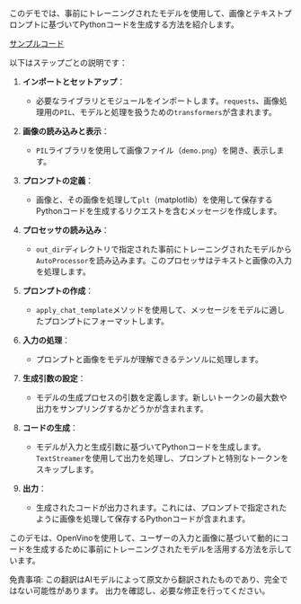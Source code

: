 このデモでは、事前にトレーニングされたモデルを使用して、画像とテキストプロンプトに基づいてPythonコードを生成する方法を紹介します。

[サンプルコード](../../../../code/06.E2E/E2E_OpenVino_Phi3-vision.ipynb)

以下はステップごとの説明です：

1. **インポートとセットアップ**：
   - 必要なライブラリとモジュールをインポートします。`requests`、画像処理用の`PIL`、モデルと処理を扱うための`transformers`が含まれます。

2. **画像の読み込みと表示**：
   - `PIL`ライブラリを使用して画像ファイル（`demo.png`）を開き、表示します。

3. **プロンプトの定義**：
   - 画像と、その画像を処理して`plt`（matplotlib）を使用して保存するPythonコードを生成するリクエストを含むメッセージを作成します。

4. **プロセッサの読み込み**：
   - `out_dir`ディレクトリで指定された事前にトレーニングされたモデルから`AutoProcessor`を読み込みます。このプロセッサはテキストと画像の入力を処理します。

5. **プロンプトの作成**：
   - `apply_chat_template`メソッドを使用して、メッセージをモデルに適したプロンプトにフォーマットします。

6. **入力の処理**：
   - プロンプトと画像をモデルが理解できるテンソルに処理します。

7. **生成引数の設定**：
   - モデルの生成プロセスの引数を定義します。新しいトークンの最大数や出力をサンプリングするかどうかが含まれます。

8. **コードの生成**：
   - モデルが入力と生成引数に基づいてPythonコードを生成します。`TextStreamer`を使用して出力を処理し、プロンプトと特別なトークンをスキップします。

9. **出力**：
   - 生成されたコードが出力されます。これには、プロンプトで指定されたように画像を処理して保存するPythonコードが含まれます。

このデモは、OpenVinoを使用して、ユーザーの入力と画像に基づいて動的にコードを生成するために事前にトレーニングされたモデルを活用する方法を示しています。

免責事項: この翻訳はAIモデルによって原文から翻訳されたものであり、完全ではない可能性があります。 出力を確認し、必要な修正を行ってください。